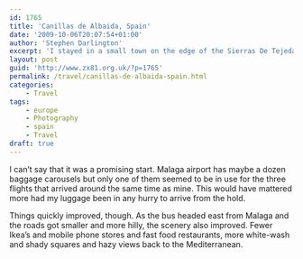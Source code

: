 ```yaml
---
id: 1765
title: 'Canillas de Albaida, Spain'
date: '2009-10-06T20:07:54+01:00'
author: 'Stephen Darlington'
excerpt: 'I stayed in a small town on the edge of the Sierras De Tejeda Natural Park.'
layout: post
guid: 'http://www.zx81.org.uk/?p=1765'
permalink: /travel/canillas-de-albaida-spain.html
categories:
    - Travel
tags:
    - europe
    - Photography
    - spain
    - Travel
draft: true
---
```


I can’t say that it was a promising start. Malaga airport has maybe a dozen baggage carousels but only one of them seemed to be in use for the three flights that arrived around the same time as mine. This would have mattered more had my luggage been in any hurry to arrive from the hold.

Things quickly improved, though. As the bus headed east from Malaga and the roads got smaller and more hilly, the scenery also improved. Fewer Ikea’s and mobile phone stores and fast food restaurants, more white-wash and shady squares and hazy views back to the Mediterranean.

<div class="flickr-gallery tag" id="gallery-5c8ed6e4"><div class="fg-clear"></div> </div><div class="fg-clear"></div> <script type="text/javascript">
											jQuery(document).ready(function(){
							jQuery("#gallery-5c8ed6e4 .flickr-thumb img").flightbox({size_callback: get_sizes});
						});
										
										//-->
				</script>The bus dumped me near a building site — apparently the sewers were being replaced — but a few minutes uphill took me to a pleasant square and the hotel were I would be staying for the next week.

Canillas de Albaida has a population of only about seven hundred people and has the laid-back feel and community that you’d expect given that size. It’s nice to have total strangers say “Hola” as you pass; people actively avoid any eye contact in London.

It’s sat on the very edge of the Sierras De Tejeda Natural Park. The “natural” in Natural Park, incidentally, is not a typo. This region of Spain has decided to designate the area to be a park but this appellation is not recognised by the Spanish government and so cannot be called a National Park.

It didn’t take long to explore it fairly thoroughly. There’s the main square with the hotel and one of the three restaurants. Looking down over the town is the church of Santa Ana. To one side is the cemetery. And that’s about all. There are a couple of super-markets that are occasionally open, a pharmacy and hardware store that I didn’t visit but reportedly sells pretty much everything you can’t get at the other shops.

<div class="flickr-gallery tag" id="gallery-9a89d382"><div class="fg-clear"></div> </div><div class="fg-clear"></div> <script type="text/javascript">
											jQuery(document).ready(function(){
							jQuery("#gallery-9a89d382 .flickr-thumb img").flightbox({size_callback: get_sizes});
						});
										
										//-->
				</script>A thirty minute walk down a pleasant path was the “big” town, Competa. It’s all relative of course, as Competa only has a population of about four thousand.

The main feature of Competa is its square and church with a bell tower that at various points in its history has also been a minaret ((Though perhaps not in its current form. It has fallen down and has been rebuilt a number of times over the centuries.)). I was lucky to experience a couple of great sunsets over the church and an enormous ice-cream in a cafe in the square.

It’s a hard job but someone has to do it.